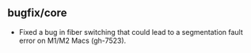 ## bugfix/core

* Fixed a bug in fiber switching that could lead to a segmentation fault error
  on M1/M2 Macs (gh-7523).
